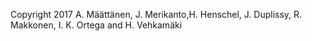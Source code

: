 
Copyright 2017 A. Määttänen, J. Merikanto,H. Henschel, J. Duplissy, R. Makkonen, I. K. Ortega and H. Vehkamäki
